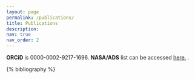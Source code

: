 ```yaml
---
layout: page
permalink: /publications/
title: Publications
description: 
nav: true
nav_order: 2
---
```


<!-- _pages/publications.md -->

<!-- Bibsearch Feature -->

<!-- {% include bib_search.liquid %} -->

**ORCiD** is 0000-0002-9217-1696. 
**NASA/ADS** list can be accessed [here.](
https://www.google.com/url?q=https%3A%2F%2Fui.adsabs.harvard.edu%2Fsearch%2Ffilter_author_facet_hier_fq_author%3DAND%26filter_author_facet_hier_fq_author%3Dauthor_facet_hier%253A%25220%252FCooray%252C%2520S%2522%26fq%3D%257B!type%253Daqp%2520v%253D%2524fq_author%257D%26fq_author%3D%28author_facet_hier%253A%25220%252FCooray%252C%2520S%2522%29%26q%3Dauthor%253A%2522Cooray%252C%2520Suchetha%2522%26sort%3Ddate%2520desc%252C%2520bibcode%2520desc%26p_%3D0&sa=D&sntz=1&usg=AOvVaw1EFqEit_78D6sCAPNS-WXs)
.

<div class="Publications">

{% bibliography %}

</div>
